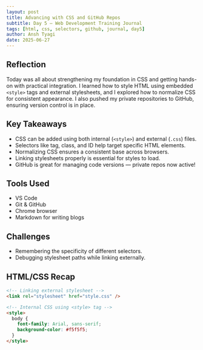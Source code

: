 ```yaml
---
layout: post
title: Advancing with CSS and GitHub Repos
subtitle: Day 5 – Web Development Training Journal
tags: [html, css, selectors, github, journal, day5]
author: Ansh Tyagi
date: 2025-06-27
---
```


## Reflection

Today was all about strengthening my foundation in CSS and getting hands-on with practical integration. I learned how to style HTML using embedded `<style>` tags and external stylesheets, and I explored how to normalize CSS for consistent appearance. I also pushed my private repositories to GitHub, ensuring version control is in place.

## Key Takeaways

- CSS can be added using both internal (`<style>`) and external (`.css`) files.
- Selectors like tag, class, and ID help target specific HTML elements.
- Normalizing CSS ensures a consistent base across browsers.
- Linking stylesheets properly is essential for styles to load.
- GitHub is great for managing code versions — private repos now active!

## Tools Used

- VS Code
- Git & GitHub
- Chrome browser
- Markdown for writing blogs

## Challenges

- Remembering the specificity of different selectors.
- Debugging stylesheet paths while linking externally.

## HTML/CSS Recap

```html
<!-- Linking external stylesheet -->
<link rel="stylesheet" href="style.css" />

<!-- Internal CSS using <style> tag -->
<style>
  body {
    font-family: Arial, sans-serif;
    background-color: #f5f5f5;
  }
</style>
```
